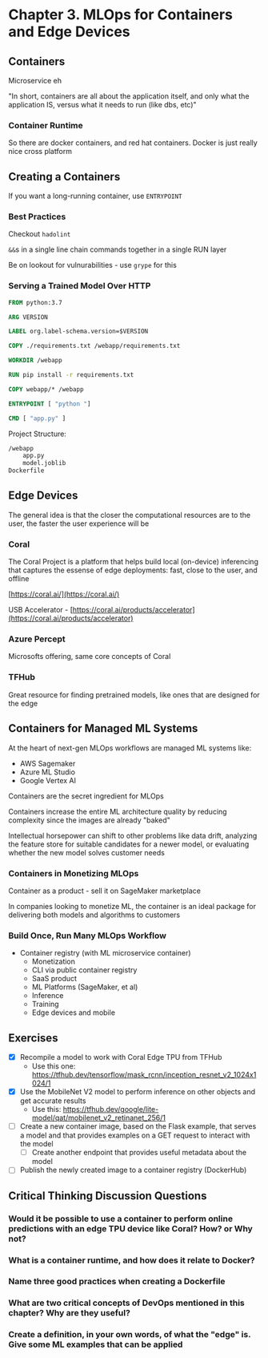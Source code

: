 # Chapter 3. MLOps for Containers and Edge Devices

## Containers

Microservice eh

"In short, containers are all about the application itself, and only what the application IS, versus what it needs to run (like dbs, etc)"

### Container Runtime

So there are docker containers, and red hat containers. Docker is just really nice cross platform

## Creating a Containers

If you want a long-running container, use `ENTRYPOINT`

### Best Practices

Checkout `hadolint`

`&&`s in a single line chain commands together in a single RUN layer

Be on lookout for vulnurabilities - use `grype` for this

### Serving a Trained Model Over HTTP

```Dockerfile
FROM python:3.7

ARG VERSION

LABEL org.label-schema.version=$VERSION

COPY ./requirements.txt /webapp/requirements.txt

WORKDIR /webapp

RUN pip install -r requirements.txt

COPY webapp/* /webapp

ENTRYPOINT [ "python "]

CMD [ "app.py" ]
```

Project Structure:

```txt
/webapp
    app.py
    model.joblib
Dockerfile
```

## Edge Devices

The general idea is that the closer the computational resources are to the user, the faster the user experience will be

### Coral

The Coral Project is a platform that helps build local (on-device) inferencing that captures the essense of edge deployments: fast, close to the user, and offline

[https://coral.ai/](https://coral.ai/)

USB Accelerator - [https://coral.ai/products/accelerator](https://coral.ai/products/accelerator)

### Azure Percept

Microsofts offering, same core concepts of Coral

### TFHub

Great resource for finding pretrained models, like ones that are designed for the edge

## Containers for Managed ML Systems

At the heart of next-gen MLOps workflows are managed ML systems like:

- AWS Sagemaker
- Azure ML Studio
- Google Vertex AI

Containers are the secret ingredient for MLOps

Containers increase the entire ML architecture quality by reducing complexity since the images are already "baked"

Intellectual horsepower can shift to other problems like data drift, analyzing the feature store for suitable candidates for a newer model, or evaluating whether the new model solves customer needs

### Containers in Monetizing MLOps

Container as a product - sell it on SageMaker marketplace

In companies looking to monetize ML, the container is an ideal package for delivering both models and algorithms to customers

### Build Once, Run Many MLOps Workflow

- Container registry (with ML microservice container)
  - Monetization
  - CLI via public container registry
  - SaaS product
  - ML Platforms (SageMaker, et al)
  - Inference
  - Training
  - Edge devices and mobile

## Exercises

- [x] Recompile a model to work with Coral Edge TPU from TFHub
  - Use this one: https://tfhub.dev/tensorflow/mask_rcnn/inception_resnet_v2_1024x1024/1
- [x] Use the MobileNet V2 model to perform inference on other objects and get accurate results
  - Use this: https://tfhub.dev/google/lite-model/qat/mobilenet_v2_retinanet_256/1
- [ ] Create a new container image, based on the Flask example, that serves a model and that provides examples on a GET request to interact with the model
  - [ ] Create another endpoint that provides useful metadata about the model
- [ ] Publish the newly created image to a container registry (DockerHub)

## Critical Thinking Discussion Questions

### Would it be possible to use a container to perform online predictions with an edge TPU device like Coral? How? or Why not?

### What is a container runtime, and how does it relate to Docker?

### Name three good practices when creating a Dockerfile

### What are two critical concepts of DevOps mentioned in this chapter? Why are they useful?

### Create a definition, in your own words, of what the "edge" is. Give some ML examples that can be applied
